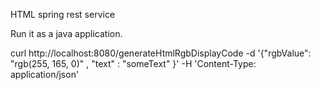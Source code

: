 HTML spring rest service 

Run it as a java application. 

curl http://localhost:8080/generateHtmlRgbDisplayCode -d '{"rgbValue": "rgb(255, 165, 0)" , "text" : "someText" }' -H 'Content-Type: application/json'

